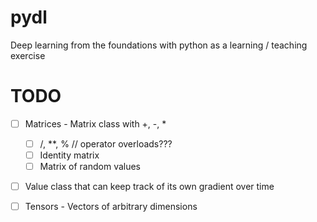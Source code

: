 # pydl
Deep learning from the foundations with python as a learning / teaching exercise

# TODO
* [ ] Matrices - Matrix class with +, -, *
    * [ ] /, **, % // operator overloads???
    * [ ] Identity matrix
    * [ ] Matrix of random values
* [ ] Value class that can keep track of its own gradient over time
* [ ] Tensors - Vectors of arbitrary dimensions


